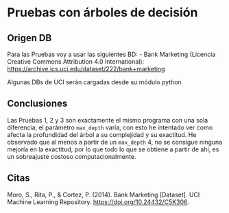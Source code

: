 # Pruebas con árboles de decisión

## Origen DB

Para las Pruebas voy a usar las siguientes BD:
	- Bank Marketing (Licencia Creative Commons Attribution 4.0 International): https://archive.ics.uci.edu/dataset/222/bank+marketing



Algunas DBs de UCI serán cargadas desde su módulo python

## Conclusiones
Las Pruebas 1, 2 y 3 son exactamente el mismo programa con una sola diferencia, el parámetro `max_depth` varía, con esto he intentado
ver como afecta la profundidad del árbol a su complejidad y su exactitud. He observado que al menos a partir de un `max_depth` 4, no se
consigue ninguna mejoría en la exactitud, por lo que todo lo que se obtiene a partir de ahí, es un sobreajuste costoso computacionalmente.

## Citas
Moro, S., Rita, P., & Cortez, P. (2014). Bank Marketing [Dataset]. UCI Machine Learning Repository. https://doi.org/10.24432/C5K306.
